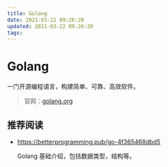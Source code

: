 ```yaml
---
title: Golang
date: 2021-03-22 09:26:20
updated: 2021-03-22 09:26:20
tags:
---
```


# Golang

一门开源编程语言，构建简单、可靠、高效软件。

> 官网：[golang.org](https://golang.org/)

## 推荐阅读

- https://betterprogramming.pub/go-4f365468dbd5

  Golang 基础介绍，包括数据类型，结构等。
